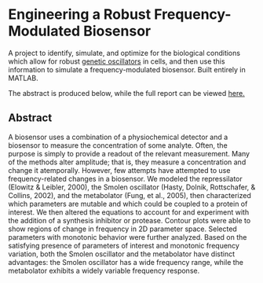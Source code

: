 # Engineering a Robust Frequency-Modulated Biosensor

A project to identify, simulate, and optimize for the biological conditions
which allow for robust [genetic oscillators](http://en.wikipedia.org/wiki/Oscillating_gene)
in cells, and then use this information to simulate a frequency-modulated biosensor. Built
entirely in MATLAB.

The abstract is produced below, while the full report can be viewed [here.](https://drive.google.com/file/d/0B2QQ52vkvx2XY3RHbFBHdTdJREk/edit)

## Abstract
A biosensor uses a combination of a physiochemical detector and a biosensor to measure the concentration of some analyte. Often, the purpose is simply to provide a readout of the relevant measurement. Many of the methods alter amplitude; that is, they measure a concentration and change it atemporally. However, few attempts have attempted to use frequency-related changes in a biosensor. We modeled the repressilator (Elowitz & Leibler, 2000), the Smolen oscillator (Hasty, Dolnik, Rottschafer, & Collins, 2002), and the metabolator (Fung, et al., 2005), then characterized which parameters are mutable and which could be coupled to a protein of interest. We then altered the equations to account for and experiment with the addition of a synthesis inhibitor or protease. Contour plots were able to show regions of change in frequency in 2D parameter space. Selected parameters with monotonic behavior were further analyzed. Based on the satisfying presence of parameters of interest and monotonic frequency variation, both the Smolen oscillator and the metabolator have distinct advantages: the Smolen oscillator has a wide frequency range, while the metabolator exhibits a widely variable frequency response.
